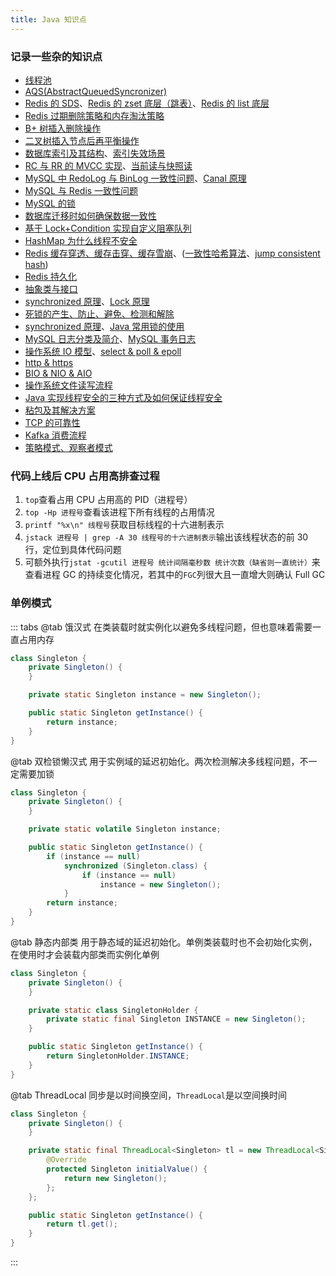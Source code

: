 ```yaml
---
title: Java 知识点
---
```


### 记录一些杂的知识点

- [线程池][01]
- [AQS(AbstractQueuedSyncronizer)][02]
- [Redis 的 SDS][03]、[Redis 的 zset 底层（跳表）][1A]、[Redis 的 list 底层][25]
- [Redis 过期删除策略和内存淘汰策略][04]
- [B+ 树插入删除操作][05]
- [二叉树插入节点后再平衡操作][06]
- [数据库索引及其结构][07]、[索引失效场景][27]
- [RC 与 RR 的 MVCC 实现][08]、[当前读与快照读][09]
- [MySQL 中 RedoLog 与 BinLog 一致性问题][0A]、[Canal 原理][22]
- [MySQL 与 Redis 一致性问题][20]
- [MySQL 的锁][29]
- [数据库迁移时如何确保数据一致性][26]
- [基于 Lock+Condition 实现自定义阻塞队列][0B]
- [HashMap 为什么线程不安全][0C]
- [Redis 缓存穿透、缓存击穿、缓存雪崩][0D]、([一致性哈希算法][14]、[jump consistent hash][15])
- [Redis 持久化][0E]
- [抽象类与接口][0F]
- [synchronized 原理][10]、[Lock 原理][24]
- [死锁的产生、防止、避免、检测和解除][11]
- [synchronized 原理][13]、[Java 常用锁的使用][1B]
- [MySQL 日志分类及简介][16]、[MySQL 事务日志][17]
- [操作系统 IO 模型][18]、[select & poll & epoll][19]
- [http & https][1C]
- [BIO & NIO & AIO][12]
- [操作系统文件读写流程][1D]
- [Java 实现线程安全的三种方式及如何保证线程安全][1E]
- [粘包及其解决方案][1F]
- [TCP 的可靠性][23]
- [Kafka 消费流程][21]
- [策略模式、观察者模式][28]

### 代码上线后 CPU 占用高排查过程

1. `top`查看占用 CPU 占用高的 PID（进程号）
2. `top -Hp 进程号`查看该进程下所有线程的占用情况
3. `printf "%x\n" 线程号`获取目标线程的十六进制表示
4. `jstack 进程号 | grep -A 30 线程号的十六进制表示`输出该线程状态的前 30 行，定位到具体代码问题
5. 可额外执行`jstat -gcutil 进程号 统计间隔毫秒数 统计次数（缺省则一直统计）`来查看进程 GC 的持续变化情况，若其中的`FGC`列很大且一直增大则确认 Full GC

### 单例模式

::: tabs
@tab 饿汉式
在类装载时就实例化以避免多线程问题，但也意味着需要一直占用内存

```java
class Singleton {
    private Singleton() {
    }

    private static Singleton instance = new Singleton();

    public static Singleton getInstance() {
        return instance;
    }
}

```

@tab 双检锁懒汉式
用于实例域的延迟初始化。两次检测解决多线程问题，不一定需要加锁

```java
class Singleton {
    private Singleton() {
    }

    private static volatile Singleton instance;

    public static Singleton getInstance() {
        if (instance == null)
            synchronized (Singleton.class) {
                if (instance == null)
                    instance = new Singleton();
            }
        return instance;
    }
}
```

@tab 静态内部类
用于静态域的延迟初始化。单例类装载时也不会初始化实例，在使用时才会装载内部类而实例化单例

```java
class Singleton {
    private Singleton() {
    }

    private static class SingletonHolder {
        private static final Singleton INSTANCE = new Singleton();
    }

    public static Singleton getInstance() {
        return SingletonHolder.INSTANCE;
    }
}
```

@tab ThreadLocal
同步是以时间换空间，`ThreadLocal`是以空间换时间

```java
class Singleton {
    private Singleton() {
    }

    private static final ThreadLocal<Singleton> tl = new ThreadLocal<Singleton>() {
        @Override
        protected Singleton initialValue() {
            return new Singleton();
        };
    };

    public static Singleton getInstance() {
        return tl.get();
    }
}
```

:::
<!-- -------------------- -->

[29]:https://www.cnblogs.com/qdhxhz/p/15587726.html
[28]:https://blog.csdn.net/Remoa_Dengqinyi/article/details/75270453
[27]:https://blog.csdn.net/lisu061714112/article/details/122398894
[26]:https://www.infoq.cn/article/DeDh79E4SrCrtwGBs47v
[25]:https://zhuanlan.zhihu.com/p/102422311
[24]:https://www.cnblogs.com/aspirant/p/8657681.html
[23]:https://blog.csdn.net/Xukaiy/article/details/118965347
[22]:https://www.cnblogs.com/caoweixiong/p/11824423.html
[21]:https://blog.csdn.net/u011066470/article/details/88089270
[20]:https://cloud.tencent.com/developer/article/1917325
[1F]:https://www.cnblogs.com/vipstone/p/14239160.html
[1E]:https://blog.csdn.net/qq_15371293/article/details/109921221
[1D]:https://blog.csdn.net/qq_34650584/article/details/102658197
[1C]:https://zhuanlan.zhihu.com/p/72616216
[1B]:https://zhuanlan.zhihu.com/p/132714367
[1A]:https://blog.csdn.net/wr_java/article/details/115701942
[19]:https://www.cnblogs.com/cscshi/p/16525332.html
[18]:https://www.cnblogs.com/jackion5/p/13544927.html
[17]:https://www.cnblogs.com/bantiaoxianyu/p/16525837.html
[16]:https://zhuanlan.zhihu.com/p/58011817
[15]:https://zhuanlan.zhihu.com/p/104124045
[14]:https://blog.csdn.net/a745233700/article/details/120814088
[13]:https://zhuanlan.zhihu.com/p/377423211
[12]:https://lijie.blog.csdn.net/article/details/105462088
[11]:https://zhuanlan.zhihu.com/p/61221667
[10]:https://www.cnblogs.com/aspirant/p/11470858.html
[0F]:https://zhuanlan.zhihu.com/p/94770324
[0E]:https://blog.csdn.net/Me_xuan/article/details/124285425
[0D]:https://zhuanlan.zhihu.com/p/148837265
[0C]:https://zhuanlan.zhihu.com/p/344459822
[0B]:https://blog.csdn.net/chenshufeng115/article/details/110409845
[0A]:https://blog.csdn.net/huangjw_806/article/details/100927097
[09]:https://www.cnblogs.com/wwcom123/p/10727194.html
[08]:https://blog.csdn.net/qq_35634181/article/details/113280233
[07]:https://blog.csdn.net/mu_wind/article/details/110128016
[06]:https://blog.csdn.net/tianjindong0804/article/details/86301179
[05]:https://blog.csdn.net/sunshine_lyn/article/details/82747596
[04]:https://www.cnblogs.com/ysocean/p/12422635.html
[03]:https://zhuanlan.zhihu.com/p/51075839
[02]:https://javaguide.cn/java/concurrent/java-concurrent-questions-02.html#_6-aqs
[01]:https://pdai.tech/md/java/thread/java-thread-x-juc-executor-ThreadPoolExecutor.html
